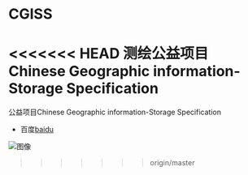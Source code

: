 # CGISS
<<<<<<< HEAD
测绘公益项目Chinese Geographic information-Storage Specification
=======
公益项目Chinese Geographic information-Storage Specification

* 百度[baidu](http://www.baidu.com)

![图像](resources/doc/res/not_avg_contrast.jpg)
>>>>>>> origin/master
